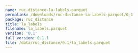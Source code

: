 ```yaml
---
name: ruc-distance-la-labels-parquet
permalink: /downloads/ruc-distance-la-labels-parquet/0_1
package: ruc_distance
title: la_labels
filename: la_labels.parquet
version: '0.1'
full_version: 0.1.1
file: /data/ruc_distance/0.1/la_labels.parquet
---
```

